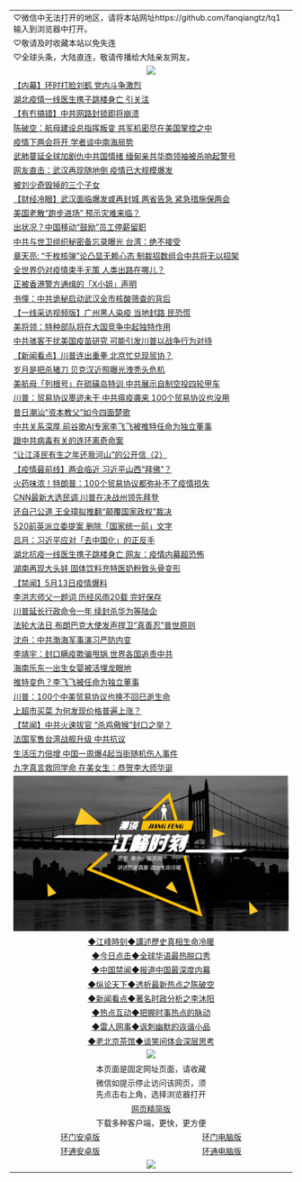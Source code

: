  <table>
 
<tr>
<td colspan="2" align=left>
♡微信中无法打开的地区，请将本站网址https://github.com/fanqiangtz/tq1 输入到浏览器中打开。 
 </td>
</tr>
 <tr>
 <td colspan="2" align=left>
♡敬请及时收藏本站以免失连
 </td>
   <tr>
<td colspan="2" align=left>
♡全球头条，大陆直连，敬请传播给大陆亲友网友。
 </td>
</tr>
 
 <tr>
    <td colspan="2" align=center><img src="https://cdn.jsdelivr.net/gh/gyoupiodf/im1/%E7%BD%91%E9%97%A8%E6%96%B0%E9%97%BB1.jpg"></td>
 </tr>
<tr><td colspan="2" align="left"><a href="https://xdihm.casa/?name=c1170538&key=sdxhftoyfkhpuaxy&from=gy">【内幕】环时打脸刘鹤 党内斗争激烈</a></td></tr>
<tr><td colspan="2" align="left"><a href="https://xdihm.casa/?name=c1170490&key=sdxhftoyfkhpuaxy&from=gy">湖北疫情一线医生携子跳楼身亡 引关注</a></td></tr>
<tr><td colspan="2" align="left"><a href="https://xdihm.casa/?name=c1170503&key=sdxhftoyfkhpuaxy&from=gy">【有冇搞错】中共网路封锁即将崩溃</a></td></tr>
<tr><td colspan="2" align="left"><a href="https://xdihm.casa/?name=c1170598&key=sdxhftoyfkhpuaxy&from=gy">陈破空：航母建设总指挥叛变 共军机密尽在美国掌控之中</a></td></tr>
<tr><td colspan="2" align="left"><a href="https://xdihm.casa/?name=c1170505&key=sdxhftoyfkhpuaxy&from=gy">疫情下两会将开 学者谈中南海局势</a></td></tr>
<tr><td colspan="2" align="left"><a href="https://xdihm.casa/?name=c1170580&key=sdxhftoyfkhpuaxy&from=gy">武肺蔓延全球加剧仇中共国情绪 缅甸亲共华商领袖被杀响起警号</a></td></tr>
<tr><td colspan="2" align="left"><a href="https://xdihm.casa/?name=c1170572&key=sdxhftoyfkhpuaxy&from=gy">网友直击：武汉再现随地倒 疫情已大规模爆发</a></td></tr>
<tr><td colspan="2" align="left"><a href="https://xdihm.casa/?name=c1170589&key=sdxhftoyfkhpuaxy&from=gy">被刘少奇毁掉的三个子女</a></td></tr>
<tr><td colspan="2" align="left"><a href="https://xdihm.casa/?name=c1170543&key=sdxhftoyfkhpuaxy&from=gy">【财经冷眼】武汉面临爆发或再封城 两省告急 紧急措施保两会</a></td></tr>
<tr><td colspan="2" align="left"><a href="https://xdihm.casa/?name=c1170513&key=sdxhftoyfkhpuaxy&from=gy">美国老散“跑步进场” 预示灾难来临？</a></td></tr>
<tr><td colspan="2" align="left"><a href="https://xdihm.casa/?name=c1170583&key=sdxhftoyfkhpuaxy&from=gy">出状况？中国移动“鼓励”员工停薪留职</a></td></tr>
<tr><td colspan="2" align="left"><a href="https://xdihm.casa/?name=c1170561&key=sdxhftoyfkhpuaxy&from=gy">中共与世卫组织秘密备忘录曝光 台湾：绝不接受</a></td></tr>
<tr><td colspan="2" align="left"><a href="https://xdihm.casa/?name=c1170541&key=sdxhftoyfkhpuaxy&from=gy">章天亮: “千枚核弹”论凸显无赖心态 制裁招数组合中共将无以招架</a></td></tr>
<tr><td colspan="2" align="left"><a href="https://xdihm.casa/?name=c1170569&key=sdxhftoyfkhpuaxy&from=gy">全世界仍对疫情束手无策  人类出路在哪儿？</a></td></tr>
<tr><td colspan="2" align="left"><a href="https://xdihm.casa/?name=c1170557&key=sdxhftoyfkhpuaxy&from=gy">正被香港警方通缉的「X小姐」声明</a></td></tr>
<tr><td colspan="2" align="left"><a href="https://xdihm.casa/?name=c1170588&key=sdxhftoyfkhpuaxy&from=gy">书僮：中共诡秘启动武汉全市核酸筛查的背后</a></td></tr>
<tr><td colspan="2" align="left"><a href="https://xdihm.casa/?name=c1170566&key=sdxhftoyfkhpuaxy&from=gy">【一线采访视频版】广州黑人染疫 当地封路 民恐慌</a></td></tr>
<tr><td colspan="2" align="left"><a href="https://xdihm.casa/?name=c1170584&key=sdxhftoyfkhpuaxy&from=gy">美将领：特种部队将在大国竞争中起独特作用</a></td></tr>
<tr><td colspan="2" align="left"><a href="https://xdihm.casa/?name=c1170524&key=sdxhftoyfkhpuaxy&from=gy">中共骇客干扰美国疫苗研究 可能引发川普以战争行为对待</a></td></tr>
<tr><td colspan="2" align="left"><a href="https://xdihm.casa/?name=c1170596&key=sdxhftoyfkhpuaxy&from=gy">【新闻看点】川普连出重拳 北京忙兑现贸协？</a></td></tr>
<tr><td colspan="2" align="left"><a href="https://xdihm.casa/?name=c1170577&key=sdxhftoyfkhpuaxy&from=gy">岁月是把杀猪刀 贝克汉近照曝光洩秃头危机</a></td></tr>
<tr><td colspan="2" align="left"><a href="https://xdihm.casa/?name=c1170559&key=sdxhftoyfkhpuaxy&from=gy">美航母「列根号」在硫磺岛特训 中共展示自制空投四轮甲车</a></td></tr>
<tr><td colspan="2" align="left"><a href="https://xdihm.casa/?name=c1170570&key=sdxhftoyfkhpuaxy&from=gy">川普：贸易协议墨迹未干 中共瘟疫袭来 100个贸易协议也没用</a></td></tr>
<tr><td colspan="2" align="left"><a href="https://xdihm.casa/?name=c1170576&key=sdxhftoyfkhpuaxy&from=gy">昔日潮汕“资本教父”如今四面楚歌</a></td></tr>
<tr><td colspan="2" align="left"><a href="https://xdihm.casa/?name=c1170542&key=sdxhftoyfkhpuaxy&from=gy">中共关系深厚 前谷歌AI专家李飞飞被推特任命为独立董事</a></td></tr>
<tr><td colspan="2" align="left"><a href="https://xdihm.casa/?name=c1170556&key=sdxhftoyfkhpuaxy&from=gy">跟中共病毒有关的连环离奇命案</a></td></tr>
<tr><td colspan="2" align="left"><a href="https://xdihm.casa/?name=c1170539&key=sdxhftoyfkhpuaxy&from=gy">“让江泽民有生之年还我河山”的公开信（2）</a></td></tr>
<tr><td colspan="2" align="left"><a href="https://xdihm.casa/?name=c1170595&key=sdxhftoyfkhpuaxy&from=gy">【疫情最前线】两会临近 习近平山西“拜佛”？</a></td></tr>
<tr><td colspan="2" align="left"><a href="https://xdihm.casa/?name=c1170501&key=sdxhftoyfkhpuaxy&from=gy">火药味浓！特朗普：100个贸易协议都弥补不了疫情损失</a></td></tr>
<tr><td colspan="2" align="left"><a href="https://xdihm.casa/?name=c1170579&key=sdxhftoyfkhpuaxy&from=gy">CNN最新大选民调 川普在决战州领先拜登</a></td></tr>
<tr><td colspan="2" align="left"><a href="https://xdihm.casa/?name=c1170575&key=sdxhftoyfkhpuaxy&from=gy">还自己公道 王全璋拟推翻“颠覆国家政权”裁决</a></td></tr>
<tr><td colspan="2" align="left"><a href="https://xdihm.casa/?name=c1170560&key=sdxhftoyfkhpuaxy&from=gy">520前英派立委提案 删除「国家统一前」文字</a></td></tr>
<tr><td colspan="2" align="left"><a href="https://xdihm.casa/?name=c1170617&key=sdxhftoyfkhpuaxy&from=gy">吕月：习近平应对「去中国化」的正反手</a></td></tr>
<tr><td colspan="2" align="left"><a href="https://xdihm.casa/?name=c1170608&key=sdxhftoyfkhpuaxy&from=gy">湖北抗疫一线医生携子跳楼身亡 网友：疫情内幕超恐怖</a></td></tr>
<tr><td colspan="2" align="left"><a href="https://xdihm.casa/?name=c1170568&key=sdxhftoyfkhpuaxy&from=gy">湖南再现大头娃 固体饮料充特医奶粉致头骨变形</a></td></tr>
<tr><td colspan="2" align="left"><a href="https://xdihm.casa/?name=c1170587&key=sdxhftoyfkhpuaxy&from=gy">【禁闻】5月13日疫情爆料</a></td></tr>
<tr><td colspan="2" align="left"><a href="https://xdihm.casa/?name=c1170604&key=sdxhftoyfkhpuaxy&from=gy">李洪志师父一题词 历经风雨20载 完好保存</a></td></tr>
<tr><td colspan="2" align="left"><a href="https://xdihm.casa/?name=c1170590&key=sdxhftoyfkhpuaxy&from=gy">川普延长行政命令一年 续封杀华为等陆企</a></td></tr>
<tr><td colspan="2" align="left"><a href="https://xdihm.casa/?name=c1170586&key=sdxhftoyfkhpuaxy&from=gy">法轮大法日 布朗巴克大使发声捍卫“真善忍”普世原则</a></td></tr>
<tr><td colspan="2" align="left"><a href="https://xdihm.casa/?name=c1170615&key=sdxhftoyfkhpuaxy&from=gy">沈舟：中共渤海军事演习严防内变</a></td></tr>
<tr><td colspan="2" align="left"><a href="https://xdihm.casa/?name=c1170491&key=sdxhftoyfkhpuaxy&from=gy">李靖宇：封口瞒疫欺骗甩锅 世界各国追责中共</a></td></tr>
<tr><td colspan="2" align="left"><a href="https://xdihm.casa/?name=c1170535&key=sdxhftoyfkhpuaxy&from=gy">海南乐东一出生女婴被活埋龙眼地</a></td></tr>
<tr><td colspan="2" align="left"><a href="https://xdihm.casa/?name=c1170492&key=sdxhftoyfkhpuaxy&from=gy">推特变色？李飞飞被任命为独立董事</a></td></tr>
<tr><td colspan="2" align="left"><a href="https://xdihm.casa/?name=c1170502&key=sdxhftoyfkhpuaxy&from=gy">川普：100个中美贸易协议也换不回已逝生命</a></td></tr>
<tr><td colspan="2" align="left"><a href="https://xdihm.casa/?name=c1170530&key=sdxhftoyfkhpuaxy&from=gy">上超市买菜 为何发现价格普遍上涨？</a></td></tr>
<tr><td colspan="2" align="left"><a href="https://xdihm.casa/?name=c1170526&key=sdxhftoyfkhpuaxy&from=gy">【禁闻】中共火速拔官 “杀鸡儆猴”封口之举？</a></td></tr>
<tr><td colspan="2" align="left"><a href="https://xdihm.casa/?name=c1170550&key=sdxhftoyfkhpuaxy&from=gy">法国军售台湾战舰升级 中共抗议</a></td></tr>
<tr><td colspan="2" align="left"><a href="https://xdihm.casa/?name=c1170540&key=sdxhftoyfkhpuaxy&from=gy">生活压力倍增 中国一周爆4起当街随机伤人事件</a></td></tr>
<tr><td colspan="2" align="left"><a href="https://xdihm.casa/?name=c1170565&key=sdxhftoyfkhpuaxy&from=gy">九字真言救同学命 在美女生：恭贺李大师华诞</a></td></tr>

 <tr>
   <td colspan="2" align=center><img src="https://github.com/gyoupiodf/im1/blob/master/jf-1.jpg"></td>
  </tr>
   <tr>
   <td colspan="2" align=center> 
<a href="https://xdihm.casa/oo.aspx?name=c922850&key=sdxhftoyfkhpuaxy&from=gy&tag=9877">◆江峰時刻◆講述歷史真相生命冷暖</a><br/>
    </td>
  </tr>
   <tr>
   <td colspan="2" align=center> 
<a href="https://xdihm.casa/oo.aspx?name=c816850&key=sdxhftoyfkhpuaxy&from=gy&tag=9877">◆今日点击◆全球华语最热脱口秀</a><br/>
    </td>
  </tr>
  <tr>
  <td colspan="2" align=center>
<a href="https://xdihm.casa/oo.aspx?name=c816860&key=sdxhftoyfkhpuaxy&from=gy&tag=99733110">◆中国禁闻◆报道中国最深度内幕</a><br/>
   </tr>
  <tr>
     <td colspan="2" align=center>
<a href="https://xdihm.casa/oo.aspx?name=c816855&key=sdxhftoyfkhpuaxy&from=gy&tag=997110">◆纵论天下◆透析最新热点之陈破空</a><br/>
   </tr>
   <tr>
      <td colspan="2" align=center>
<a href="https://xdihm.casa/oo.aspx?name=c838308&key=sdxhftoyfkhpuaxy&from=gy&tag=9973110">◆新闻看点◆著名时政分析之李沐阳</a><br/>
   </tr>
   <tr>
     <td colspan="2" align=center>
<a href="https://xdihm.casa/oo.aspx?name=c816852&key=sdxhftoyfkhpuaxy&from=gy&tag=9733110">◆热点互动◆把握时事热点的脉动</a><br/>
   </tr>
   <tr>
      <td colspan="2" align=center>
<a href="https://xdihm.casa/oo.aspx?name=c816694&key=sdxhftoyfkhpuaxy&from=gy&tag=93310">◆雷人网事◆讽刺幽默的诙谐小品</a><br/>
   </tr>
   <tr>
    <td colspan="2" align=center>
<a href="https://xdihm.casa/oo.aspx?name=c816650&key=sdxhftoyfkhpuaxy&from=gy&tag=9973110">◆老北京茶馆◆谈笑间体会深层思考</a><br/>
   </tr>

  <tr>
    <td colspan="2" align="center"><img src="https://cdn.jsdelivr.net/gh/opipe/up/oGate65.jpg"/></td>
  </tr>
  <tr>
    <td colspan="2" align="center">本页面是固定网址页面，请收藏</td>
  <tr>
  <tr>
    <td colspan="2" align="center">微信如提示停止访问该网页，须<br/>先点击右上角，选择浏览器打开</td>
  <tr>
  <tr>
    <td colspan="2" align="center"><a href="https://gitcdn.xyz/cdn/otiny/up/master/show004.htm">网页精简版</a></td>
  </tr>
  <tr>
    <td colspan="2" align="center">下载多种客户端，更快，更方便</td>
  <tr>
  <tr>
    <td align="center"><a href="https://cdn.jsdelivr.net/gh/opipe/up/oGatea.apk">环门安卓版</a></td>
    <td align="center"><a href="https://cdn.jsdelivr.net/gh/opipe/up/oGate.zip">环门电脑版</a></td>
  </tr>
  <tr>
    <td align="center"><a href="https://cdn.jsdelivr.net/gh/opipe/up/oPipe.apk">环通安卓版</a></td>
    <td align="center"><a href="https://raw.githubusercontent.com/opipe/up/master/oPipe.zip">环通电脑版</a></td>
  </tr>
  <tr>
    <td colspan="2" align="center"><img src="https://cdn.jsdelivr.net/gh/opipe/up/oGate640.jpg"/></td>
  </tr>
</table>
